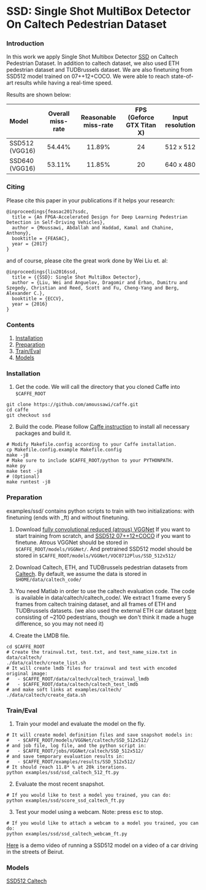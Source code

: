 # SSD: Single Shot MultiBox Detector On Caltech Pedestrian Dataset

### Introduction

In this work we apply Single Shot Multibox Detector [SSD](https://github.com/weiliu89/caffe/tree/ssd/) on Caltech Pedestrian Dataset. In addition to caltech dataset, we also used ETH pedestrian dataset and TUDBrussels dataset. We are also finetuning from SSD512 model trained on 07++12+COCO. We were able to reach state-of-art results while having a real-time speed.

Results are shown below:

| Model | Overall miss-rate | Reasonable miss-rate | **FPS** (Geforce GTX Titan X) | Input resolution
|:-------|:-----:|:-------:|:-------:|:-------:|
| SSD512 (VGG16) | 54.44% | 11.89% | 24 | 512 x 512 |
| SSD640 (VGG16) | 53.11% | 11.85%  | 20 | 640 x 480 |


### Citing

Please cite this paper in your publications if it helps your research:
    
    @inproceedings{feasac2017ssdc,
      title = {An FPGA-Accelerated Design for Deep Learning Pedestrian Detection in Self-Driving Vehicles},
      author = {Moussawi, Abdallah and Haddad, Kamal and Chahine, Anthony},
      booktitle = {FEASAC},
      year = {2017}
    }

and of course, please cite the great work done by Wei Liu et. al:

    @inproceedings{liu2016ssd,
      title = {{SSD}: Single Shot MultiBox Detector},
      author = {Liu, Wei and Anguelov, Dragomir and Erhan, Dumitru and Szegedy, Christian and Reed, Scott and Fu, Cheng-Yang and Berg, Alexander C.},
      booktitle = {ECCV},
      year = {2016}
    }
    
    
### Contents
1. [Installation](#installation)
2. [Preparation](#preparation)
3. [Train/Eval](#traineval)
4. [Models](#models)

### Installation
1. Get the code. We will call the directory that you cloned Caffe into `$CAFFE_ROOT`
  ```Shell
  git clone https://github.com/amoussawi/caffe.git
  cd caffe
  git checkout ssd
  ```

2. Build the code. Please follow [Caffe instruction](http://caffe.berkeleyvision.org/installation.html) to install all necessary packages and build it.
  ```Shell
  # Modify Makefile.config according to your Caffe installation.
  cp Makefile.config.example Makefile.config
  make -j8
  # Make sure to include $CAFFE_ROOT/python to your PYTHONPATH.
  make py
  make test -j8
  # (Optional)
  make runtest -j8
  ```

### Preparation
examples/ssd/ contains python scripts to train with two initializations: with finetuning (ends with \_ft) and without finetuning.

1. Download [fully convolutional reduced (atrous) VGGNet](https://gist.github.com/weiliu89/2ed6e13bfd5b57cf81d6) If you want to start training from scratch, and [SSD512 07++12+COCO](https://drive.google.com/open?id=0BzKzrI_SkD1_NVVNdWdYNEh1WTA) if you want to finetune. Atrous VGGNet should be stored in `$CAFFE_ROOT/models/VGGNet/`. And pretrained SSD512 model should be stored in `$CAFFE_ROOT/models/VGGNet/VOC0712Plus/SSD_512x512/`

2. Download Caltech, ETH, and TUDBrussels pedestrian datasets from [Caltech](http://www.vision.caltech.edu/Image_Datasets/CaltechPedestrians/). By default, we assume the data is stored in `$HOME/data/caltech_code/`

4. You need Matlab in order to use the caltech evaluation code. The code is available in data/caltech/caltech_code/. We extract 1 frame every 5 frames from caltech training dataset, and all frames of ETH and TUDBrussels datasets. (we also used the external ETH car dataset [here](https://data.vision.ee.ethz.ch/cvl/aess/dataset/) consisting of ~2100 pedestrians, though we don't think it made a huge difference, so you may not need it)

3. Create the LMDB file.
  ```Shell
  cd $CAFFE_ROOT
  # Create the trainval.txt, test.txt, and test_name_size.txt in data/caltech/
  ./data/caltech/create_list.sh
  # It will create lmdb files for trainval and test with encoded original image:
  #   - $CAFFE_ROOT/data/caltech/caltech_trainval_lmdb
  #   - $CAFFE_ROOT/data/caltech/caltech_test_lmdb
  # and make soft links at examples/caltech/
  ./data/caltech/create_data.sh
  ```

### Train/Eval
1. Train your model and evaluate the model on the fly.
  ```Shell
  # It will create model definition files and save snapshot models in:
  #   - $CAFFE_ROOT/models/VGGNet/caltech/SSD_512x512/
  # and job file, log file, and the python script in:
  #   - $CAFFE_ROOT/jobs/VGGNet/caltech/SSD_512x512/
  # and save temporary evaluation results in:
  #   - $CAFFE_ROOT/examples/results/SSD_512x512/
  # It should reach 11.8* % at 20k iterations.
  python examples/ssd/ssd_caltech_512_ft.py
  ```

2. Evaluate the most recent snapshot.
  ```Shell
  # If you would like to test a model you trained, you can do:
  python examples/ssd/score_ssd_caltech_ft.py
  ```

3. Test your model using a webcam. Note: press <kbd>esc</kbd> to stop.
  ```Shell
  # If you would like to attach a webcam to a model you trained, you can do:
  python examples/ssd/ssd_caltech_webcam_ft.py
  ```
  [Here](https://youtu.be/iKIW5Q0XAcg) is a demo video of running a SSD512 model on a video of a car driving in the streets of Beirut.

### Models
[SSD512 Caltech](https://www.dropbox.com/s/0hqs1hp196qbsyz/SSD_caltech_512x512_ft.zip?dl=0)
